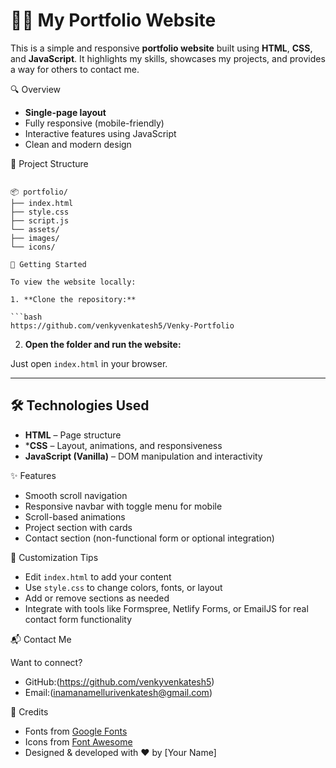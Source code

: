 # 🧑‍🎨 My Portfolio Website

This is a simple and responsive **portfolio website** built using **HTML**, **CSS**, and **JavaScript**. It highlights my skills, showcases my projects, and provides a way for others to contact me.

🔍 Overview

- **Single-page layout**
- Fully responsive (mobile-friendly)
- Interactive features using JavaScript
- Clean and modern design

 📁 Project Structure

```

📦 portfolio/
├── index.html
├── style.css
├── script.js
└── assets/
├── images/
└── icons/

🚀 Getting Started

To view the website locally:

1. **Clone the repository:**

```bash
https://github.com/venkyvenkatesh5/Venky-Portfolio
````

2. **Open the folder and run the website:**

Just open `index.html` in your browser.

---

## 🛠️ Technologies Used

* **HTML** – Page structure
* ***CSS** – Layout, animations, and responsiveness
* **JavaScript (Vanilla)** – DOM manipulation and interactivity

✨ Features

* Smooth scroll navigation
* Responsive navbar with toggle menu for mobile
* Scroll-based animations
* Project section with cards
* Contact section (non-functional form or optional integration)

🔧 Customization Tips

* Edit `index.html` to add your content
* Use `style.css` to change colors, fonts, or layout
* Add or remove sections as needed
* Integrate with tools like Formspree, Netlify Forms, or EmailJS for real contact form functionality

📬 Contact Me

Want to connect?

* GitHub:(https://github.com/venkyvenkatesh5)
* Email:(inamanamellurivenkatesh@gmail.com)


🙏 Credits

* Fonts from [Google Fonts](https://fonts.google.com/)
* Icons from [Font Awesome](https://fontawesome.com/)
* Designed & developed with ❤️ by \[Your Name]
